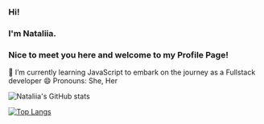 ### Hi!
### I'm Nataliia. 
### Nice to meet you here and welcome to my Profile Page!

🌱 I’m currently learning JavaScript to embark on the journey as a Fullstack developer
😄 Pronouns: She, Her

<!--
**sonata22/sonata22** is a ✨ _special_ ✨ repository because its `README.md` (this file) appears on your GitHub profile.

Here are some ideas to get you started:
- 🔭 I’m currently working on ...
- 👯 I’m looking to collaborate on ...
- 🤔 I’m looking for help with ...
- 💬 Ask me about ...
- 📫 How to reach me: ...
- ⚡ Fun fact: ...
-->

![Nataliia's GitHub stats](https://github-readme-stats.vercel.app/api?username=sonata22&show_icons=true&theme=default)

[![Top Langs](https://github-readme-stats.vercel.app/api/top-langs/?username=anuraghazra)](https://github.com/sonata22/github-readme-stats)
